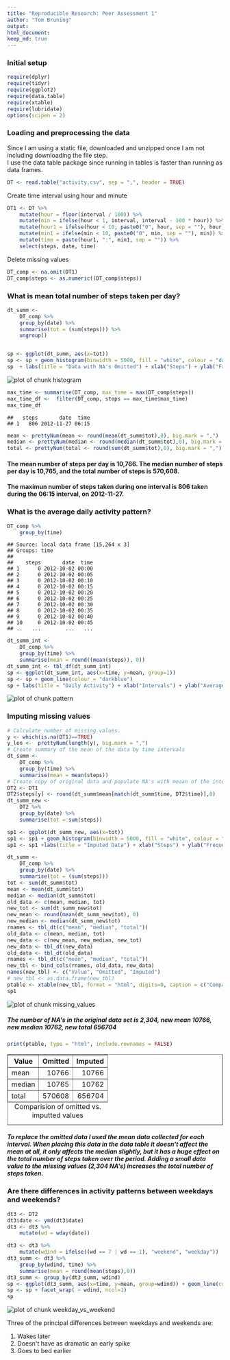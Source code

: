```yaml
---
title: "Reproducible Research: Peer Assessment 1"
author: "Tom Bruning"
output: 
html_document:
keep_md: true
---
```


### Initial setup


```r
require(dplyr)
require(tidyr)
require(ggplot2)
require(data.table)
require(xtable)
require(lubridate)
options(scipen = 2)
```

### Loading and preprocessing the data
Since I am using a static file, downloaded and unzipped once I am not including downloading the file step.  
I use the data table package since running in tables is faster than running as data frames.

```r
DT <- read.table("activity.csv", sep = ",", header = TRUE)
```
Create time interval using hour and minute

```r
DT1 <- DT %>% 
    mutate(hour = floor(interval / 100)) %>% 
    mutate(min = ifelse(hour < 1, interval, interval - 100 * hour)) %>%
    mutate(hour1 = ifelse(hour < 10, paste0("0", hour, sep = ""), hour)) %>% 
    mutate(min1 = ifelse(min < 10, paste0("0", min, sep = ""), min)) %>% 
    mutate(time = paste(hour1, ":", min1, sep = "")) %>% 
    select(steps, date, time)
```
Delete missing values

```r
DT_comp <- na.omit(DT1)
DT_comp$steps <- as.numeric((DT_comp$steps)) 
```
### What is mean total number of steps taken per day?

```r
dt_summ <- 
    DT_comp %>% 
    group_by(date) %>% 
    summarise(tot = (sum(steps))) %>% 
    ungroup()


sp <- ggplot(dt_summ, aes(x=tot))
sp <- sp + geom_histogram(binwidth = 5000, fill = "white", colour = "darkblue")
sp  + labs(title = "Data with NA's Omitted") + xlab("Steps") + ylab("Frequency")
```

![plot of chunk histogram](figure/histogram-1.png) 

```r
max_time <- summarise(DT_comp, max_time = max(DT_comp$steps))
max_time_df <-  filter(DT_comp, steps == max_time$max_time)
max_time_df
```

```
##   steps       date  time
## 1   806 2012-11-27 06:15
```

```r
mean <- prettyNum(mean <- round(mean(dt_summ$tot),0), big.mark = ",")
median <- prettyNum(median <- round(median(dt_summ$tot),0), big.mark = ",")
total <- prettyNum(total <- round(sum(dt_summ$tot),0), big.mark = ",")
```

#### The mean number of steps per day is 10,766. The median number of steps per day is 10,765, and the total number of steps is 570,608.

#### The maximun number of steps taken during one interval is 806 taken during the 06:15 interval, on 2012-11-27.
### What is the average daily activity pattern?

```r
DT_comp %>% 
    group_by(time)
```

```
## Source: local data frame [15,264 x 3]
## Groups: time
## 
##    steps       date  time
## 1      0 2012-10-02 00:00
## 2      0 2012-10-02 00:05
## 3      0 2012-10-02 00:10
## 4      0 2012-10-02 00:15
## 5      0 2012-10-02 00:20
## 6      0 2012-10-02 00:25
## 7      0 2012-10-02 00:30
## 8      0 2012-10-02 00:35
## 9      0 2012-10-02 00:40
## 10     0 2012-10-02 00:45
## ..   ...        ...   ...
```

```r
dt_summ_int <- 
    DT_comp %>% 
    group_by(time) %>% 
    summarise(mean = round((mean(steps)), 0))
dt_summ_int <- tbl_df(dt_summ_int)
sp <- ggplot(dt_summ_int, aes(x=time, y=mean, group=1))
sp <- sp + geom_line(colour = "darkblue")
sp + labs(title = "Daily Activity") + xlab("Intervals") + ylab("Average Steps")
```

![plot of chunk pattern](figure/pattern-1.png) 

### Imputing missing values


```r
# Calculate number of missing values.
y <- which(is.na(DT1)==TRUE)
y_len <-  prettyNum(length(y), big.mark = ",")
# Create summary of the mean of the data by time intervals
dt_summ <- 
    DT_comp %>% 
    group_by(time) %>% 
    summarise(mean = mean(steps))
# Create copy of original data and populate NA's with meaan of the interval over the data set.
DT2 <- DT1
DT2$steps[y] <- round(dt_summ$mean[match(dt_summ$time, DT2$time)],0)
dt_summ_new <- 
    DT2 %>% 
    group_by(date) %>% 
    summarise(tot = sum(steps))

sp1 <- ggplot(dt_summ_new, aes(x=tot))
sp1 <- sp1 + geom_histogram(binwidth = 5000, fill = "white", colour = "red")
sp1 <- sp1 +labs(title = "Imputed Data") + xlab("Steps") + ylab("Frequency")

dt_summ <- 
    DT_comp %>% 
    group_by(date) %>% 
    summarise(tot = (sum(steps)))
tot <- sum(dt_summ$tot)
mean <- mean(dt_summ$tot)
median <- median(dt_summ$tot)
old_data <- c(mean, median, tot)
new_tot <- sum(dt_summ_new$tot)
new_mean <- round(mean(dt_summ_new$tot), 0)
new_median <- median(dt_summ_new$tot)
rnames <- tbl_dt(c("mean", "median", "total"))
old_data <- c(mean, median, tot)
new_data <- c(new_mean, new_median, new_tot)
new_data <- tbl_dt(new_data)
old_data <- tbl_dt(old_data)
rnames <- tbl_dt(c("mean", "median", "total"))
new_tbl <- bind_cols(rnames, old_data, new_data)
names(new_tbl) <- c("Value", "Omitted", "Imputed")
# new_tbl <- as.data.frame(new_tbl)
ptable <- xtable(new_tbl, format = "html", digits=0, caption = c("Comparision of omitted vs. imputted values"))
sp1
```

![plot of chunk missing_values](figure/missing_values-1.png) 

##### The number of NA's in the original data set is 2,304, new mean 10766, new median 10762, new total 656704

```r
print(ptable, type = "html", include.rownames = FALSE)
```

<!-- html table generated in R 3.2.0 by xtable 1.7-4 package -->
<!-- Sat Jun 13 06:12:57 2015 -->
<table border=1>
<caption align="bottom"> Comparision of omitted vs. imputted values </caption>
<tr> <th> Value </th> <th> Omitted </th> <th> Imputed </th>  </tr>
  <tr> <td> mean </td> <td align="right"> 10766 </td> <td align="right"> 10766 </td> </tr>
  <tr> <td> median </td> <td align="right"> 10765 </td> <td align="right"> 10762 </td> </tr>
  <tr> <td> total </td> <td align="right"> 570608 </td> <td align="right"> 656704 </td> </tr>
   </table>

##### To replace the omitted data I used the mean data collected for each interval.  When placing this data in the data table it doesn't affect the mean at all, it only affects the median slightly, but it has a huge effect on the total number of steps taken over the period.  Adding a small data value to the missing values (2,304 NA's) increases the total number of steps taken.

### Are there differences in activity patterns between weekdays and weekends?

```r
dt3 <- DT2
dt3$date <- ymd(dt3$date)
dt3 <- dt3 %>%
    mutate(wd = wday(date))

dt3 <- dt3 %>% 
    mutate(wdind = ifelse((wd == 7 | wd == 1), "weekend", "weekday"))
dt3_summ <- dt3 %>% 
    group_by(wdind, time) %>% 
    summarise(mean = round(mean(steps),0))
dt3_summ <- group_by(dt3_summ, wdind)
sp <- ggplot(dt3_summ, aes(x=time, y=mean, group=wdind)) + geom_line(col = "red")
sp <- sp + facet_wrap( ~ wdind, ncol=1)
sp
```

![plot of chunk weekday_vs_weekend](figure/weekday_vs_weekend-1.png) 

Three of the principal differences between weekdays and weekends are:

1. Wakes later
1. Doesn't have as dramatic an early spike
1. Goes to bed earlier
